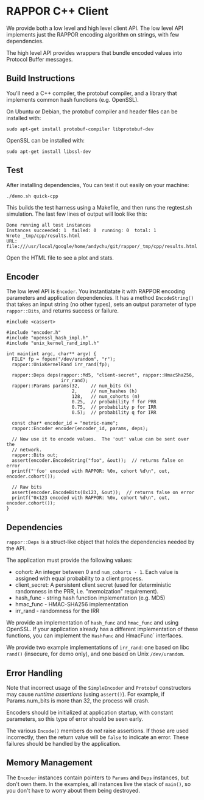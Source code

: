 RAPPOR C++ Client
=================

We provide both a low level and high level client API.  The low level API
implements just the RAPPOR encoding algorithm on strings, with few
dependencies.

The high level API provides wrappers that bundle encoded values into Protocol
Buffer messages.

Build Instructions
------------------

You'll need a C++ compiler, the protobuf compiler, and a library that
implements common hash functions (e.g. OpenSSL).

On Ubuntu or Debian, the protobuf compiler and header files can be installed
with:

    sudo apt-get install protobuf-compiler libprotobuf-dev

OpenSSL can be installed with:

    sudo apt-get install libssl-dev

Test
----

After installing dependencies, You can test it out easily on your machine:

    ./demo.sh quick-cpp

This builds the test harness using a Makefile, and then runs the regtest.sh
simulation.  The last few lines of output will look like this:

    Done running all test instances
    Instances succeeded: 1  failed: 0  running: 0  total: 1
    Wrote _tmp/cpp/results.html
    URL: file:///usr/local/google/home/andychu/git/rappor/_tmp/cpp/results.html

Open the HTML file to see a plot and stats.


Encoder
-------

The low level API is `Encoder`.  You instantiatate it with RAPPOR encoding
parameters and application dependencies.  It has a method `EncodeString()` that takes
an input string (no other types), sets an output parameter of type
`rappor::Bits`, and returns success or failure.

    #include <cassert>

    #include "encoder.h"
    #include "openssl_hash_impl.h"
    #include "unix_kernel_rand_impl.h"

    int main(int argc, char** argv) {
      FILE* fp = fopen("/dev/urandom", "r");
      rappor::UnixKernelRand irr_rand(fp);

      rappor::Deps deps(rappor::Md5, "client-secret", rappor::HmacSha256,
                        irr_rand);
      rappor::Params params(32,    // num_bits (k)
                            2,     // num_hashes (h)
                            128,   // num_cohorts (m)
                            0.25,  // probability f for PRR
                            0.75,  // probability p for IRR
                            0.5);  // probability q for IRR

      const char* encoder_id = "metric-name";
      rappor::Encoder encoder(encoder_id, params, deps);

      // Now use it to encode values.  The 'out' value can be sent over the
      // network.
      rappor::Bits out;
      assert(encoder.EncodeString("foo", &out));  // returns false on error
      printf("'foo' encoded with RAPPOR: %0x, cohort %d\n", out, encoder.cohort());

      // Raw bits
      assert(encoder.EncodeBits(0x123, &out));  // returns false on error
      printf("0x123 encoded with RAPPOR: %0x, cohort %d\n", out, encoder.cohort());
    }

Dependencies
------------

`rappor::Deps` is a struct-like object that holds the dependencies needed by
the API.

The application must provide the following values:

- cohort: An integer between 0 and `num_cohorts - 1`.  Each value is assigned
  with equal probability to a client process.
- client_secret: A persistent client secret (used for deterministic randomness
  in the PRR, i.e. "memoization" requirement).
- hash_func - string hash function implementation (e.g. MD5)
- hmac_func - HMAC-SHA256 implementation
- irr_rand - randomness for the IRR

We provide an implementation of `hash_func` and `hmac_func` and using OpenSSL.
If your application already has a different implementation of these functions,
you can implement the `HashFunc` and HmacFunc` interfaces.

We provide two example implementations of `irr_rand`: one based on libc
`rand()` (insecure, for demo only), and one based on Unix `/dev/urandom`.

Error Handling
--------------

Note that incorrect usage of the `SimpleEncoder` and `Protobuf` constructors
may cause *runtime assertions* (using `assert()`).  For example, if
Params.num\_bits is more than 32, the process will crash.

Encoders should be initialized at application startup, with constant
parameters, so this type of error should be seen early.

The various `Encode()` members do *not* raise assertions.  If those are used
incorrectly, then the return value will be `false` to indicate an error.  These
failures should be handled by the application.

Memory Management
-----------------

The `Encoder` instances contain pointers to `Params` and `Deps` instances, but
don't own them.  In the examples, all instances live the stack of `main()`, so
you don't have to worry about them being destroyed.
